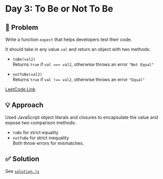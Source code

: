 # Day 3: To Be or Not To Be

## 📝 Problem
Write a function `expect` that helps developers test their code.

It should take in any value `val` and return an object with two methods:

- `toBe(val2)`  
  Returns `true` if `val === val2`, otherwise throws an error `"Not Equal"`

- `notToBe(val2)`  
  Returns `true` if `val !== val2`, otherwise throws an error `"Equal"`

[LeetCode Link](https://leetcode.com/problems/to-be-or-not-to-be/)

## 💡 Approach
Used JavaScript object literals and closures to encapsulate the value and expose two comparison methods:
- `toBe` for strict equality
- `notToBe` for strict inequality  
Both throw errors for mismatches.

## ✅ Solution
See [`solution.js`](./solution.js)
